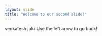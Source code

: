 ```yaml
---
layout: slide
title: "Welcome to our second slide!"
---
```

venkatesh jului 
Use the left arrow to go back!
